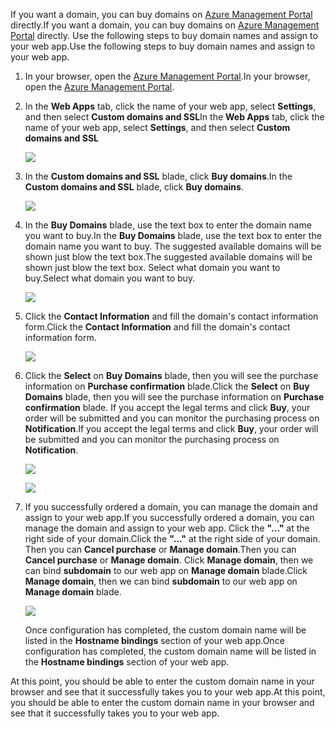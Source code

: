 <span data-ttu-id="94f45-101">If you want a domain, you can buy domains on [Azure Management Portal](https://portal.azure.com) directly.</span><span class="sxs-lookup"><span data-stu-id="94f45-101">If you want a domain, you can buy domains on [Azure Management Portal](https://portal.azure.com) directly.</span></span> <span data-ttu-id="94f45-102">Use the following steps to buy domain names and assign to your web app.</span><span class="sxs-lookup"><span data-stu-id="94f45-102">Use the following steps to buy domain names and assign to your web app.</span></span>

1. <span data-ttu-id="94f45-103">In your browser, open the [Azure Management Portal](https://portal.azure.com).</span><span class="sxs-lookup"><span data-stu-id="94f45-103">In your browser, open the [Azure Management Portal](https://portal.azure.com).</span></span>
2. <span data-ttu-id="94f45-104">In the **Web Apps** tab, click the name of your web app, select **Settings**, and then select **Custom domains and SSL**</span><span class="sxs-lookup"><span data-stu-id="94f45-104">In the **Web Apps** tab, click the name of your web app, select **Settings**, and then select **Custom domains and SSL**</span></span>
   
    ![](https://docstestmedia1.blob.core.windows.net/azure-media/includes/media/custom-dns-web-site/dncmntask-cname-6.png)
3. <span data-ttu-id="94f45-105">In the **Custom domains and SSL** blade, click **Buy domains**.</span><span class="sxs-lookup"><span data-stu-id="94f45-105">In the **Custom domains and SSL** blade, click **Buy domains**.</span></span>
   
    ![](https://docstestmedia1.blob.core.windows.net/azure-media/includes/media/custom-dns-web-site/dncmntask-cname-buydomains-1.png)
4. <span data-ttu-id="94f45-106">In the **Buy Domains** blade, use the text box to enter the domain name you want to buy.</span><span class="sxs-lookup"><span data-stu-id="94f45-106">In the **Buy Domains** blade, use the text box to enter the domain name you want to buy.</span></span> <span data-ttu-id="94f45-107">The suggested available domains will be shown just blow the text box.</span><span class="sxs-lookup"><span data-stu-id="94f45-107">The suggested available domains will be shown just blow the text box.</span></span> <span data-ttu-id="94f45-108">Select what domain you want to buy.</span><span class="sxs-lookup"><span data-stu-id="94f45-108">Select what domain you want to buy.</span></span>
   
   ![](https://docstestmedia1.blob.core.windows.net/azure-media/includes/media/custom-dns-web-site/dncmntask-cname-buydomains-2.png)
5. <span data-ttu-id="94f45-109">Click the **Contact Information** and fill the domain's contact information form.</span><span class="sxs-lookup"><span data-stu-id="94f45-109">Click the **Contact Information** and fill the domain's contact information form.</span></span>
   
   ![](https://docstestmedia1.blob.core.windows.net/azure-media/includes/media/custom-dns-web-site/dncmntask-cname-buydomains-3.png)
6. <span data-ttu-id="94f45-110">Click the **Select** on **Buy Domains** blade, then you will see the purchase information on **Purchase confirmation** blade.</span><span class="sxs-lookup"><span data-stu-id="94f45-110">Click the **Select** on **Buy Domains** blade, then you will see the purchase information on **Purchase confirmation** blade.</span></span> <span data-ttu-id="94f45-111">If you accept the legal terms and click **Buy**, your order will be submitted and you can monitor the purchasing process on **Notification**.</span><span class="sxs-lookup"><span data-stu-id="94f45-111">If you accept the legal terms and click **Buy**, your order will be submitted and you can monitor the purchasing process on **Notification**.</span></span>
   
   ![](https://docstestmedia1.blob.core.windows.net/azure-media/includes/media/custom-dns-web-site/dncmntask-cname-buydomains-4.png)
   
   ![](https://docstestmedia1.blob.core.windows.net/azure-media/includes/media/custom-dns-web-site/dncmntask-cname-buydomains-5.png)
7. <span data-ttu-id="94f45-112">If you successfully ordered a domain, you can manage the domain and assign to your web app.</span><span class="sxs-lookup"><span data-stu-id="94f45-112">If you successfully ordered a domain, you can manage the domain and assign to your web app.</span></span> <span data-ttu-id="94f45-113">Click the **"..."** at the right side of your domain.</span><span class="sxs-lookup"><span data-stu-id="94f45-113">Click the **"..."** at the right side of your domain.</span></span> <span data-ttu-id="94f45-114">Then you can **Cancel purchase** or **Manage domain**.</span><span class="sxs-lookup"><span data-stu-id="94f45-114">Then you can **Cancel purchase** or **Manage domain**.</span></span> <span data-ttu-id="94f45-115">Click **Manage domain**, then we can bind **subdomain** to our web app on **Manage domain** blade.</span><span class="sxs-lookup"><span data-stu-id="94f45-115">Click **Manage domain**, then we can bind **subdomain** to our web app on **Manage domain** blade.</span></span>
   
    ![](https://docstestmedia1.blob.core.windows.net/azure-media/includes/media/custom-dns-web-site/dncmntask-cname-buydomains-6.png)
   
    <span data-ttu-id="94f45-116">Once configuration has completed, the custom domain name will be listed in the **Hostname bindings** section of your web app.</span><span class="sxs-lookup"><span data-stu-id="94f45-116">Once configuration has completed, the custom domain name will be listed in the **Hostname bindings** section of your web app.</span></span>

<span data-ttu-id="94f45-117">At this point, you should be able to enter the custom domain name in your browser and see that it successfully takes you to your web app.</span><span class="sxs-lookup"><span data-stu-id="94f45-117">At this point, you should be able to enter the custom domain name in your browser and see that it successfully takes you to your web app.</span></span>








